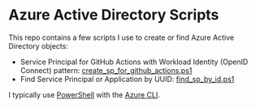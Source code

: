 # Azure Active Directory Scripts

This repo contains a few scripts I use to create or find Azure Active Directory objects:

- Service Principal for GitHub Actions with Workload Identity (OpenID Connect) pattern: [create_sp_for_github_actions.ps1](github-actions.md)   
- Find Service Principal or Application by UUID: [find_sp_by_id.ps1](scripts/find_sp_by_id.ps1)

I typically use [PowerShell](https://github.com/PowerShell/PowerShell) with the [Azure CLI](https://github.com/Azure/azure-cli).